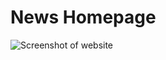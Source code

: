 # News Homepage
![Screenshot of website](https://user-images.githubusercontent.com/122611045/212414530-b02cc4c1-a72d-4180-bc4e-173cc72f4da7.png?raw=true)

